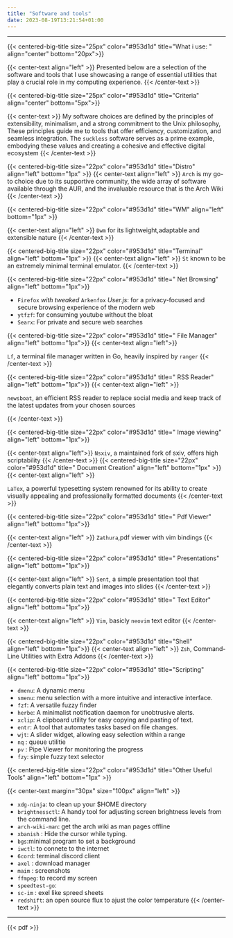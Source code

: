 ```yaml
---
title: "Software and tools"
date: 2023-08-19T13:21:54+01:00
---
```



---
{{< centered-big-title size="25px" color="#953d1d" title="What i use: " align="center"  bottom="20px">}}

{{< center-text align="left"  >}}
Presented below are a selection of the software and tools that I use showcasing a range of essential utilities that play a crucial role in my computing experience.
{{< /center-text >}}

{{< centered-big-title size="25px" color="#953d1d" title="Criteria" align="center"  bottom="5px">}}

{{< center-text >}}
My software choices are defined by the principles of extensibility, minimalism, and a strong commitment to the Unix 
philosophy, These principles guide me to tools that offer efficiency, customization, and seamless integration. The 
`suckless` software serves as a prime example, embodying these values and creating a cohesive and effective digital 
ecosystem
{{< /center-text >}}


{{< centered-big-title size="22px" color="#953d1d" title="Distro" align="left" bottom="1px" >}} 
{{< center-text align="left" >}} 
`Arch` is my go-to choice due to its supportive community, the wide array of software available through the AUR, and 
the invaluable resource that is the Arch Wiki
{{< /center-text >}}


{{< centered-big-title size="22px" color="#953d1d" title="WM" align="left" bottom="1px" >}} 

{{< center-text align="left" >}} 
`Dwm` for its lightweight,adaptable and extensible nature 
{{< /center-text >}} 


{{< centered-big-title size="22px" color="#953d1d" title="Terminal" align="left"  bottom="1px" >}}
{{< center-text align="left" >}}
`St` known to be an extremely minimal terminal emulator.
{{< /center-text >}}

{{< centered-big-title size="22px" color="#953d1d" title=" Net Browsing" align="left"  bottom="1px">}}
- `Firefox` *with tweaked* `Arkenfox` *User.js*: for a privacy-focused and secure browsing experience of the modern web
- `ytfzf`: for consuming youtube without the bloat 
- `Searx`: For private and secure web searches 

{{< centered-big-title size="22px" color="#953d1d" title=" File Manager" align="left"  bottom="1px">}}
{{< center-text align="left">}}

`Lf`, a terminal file manager written in Go, heavily inspired by `ranger`
{{< /center-text >}}

{{< centered-big-title size="22px" color="#953d1d" title=" RSS Reader" align="left"  bottom="1px">}}
{{< center-text align="left" >}}

`newsboat`, an efficient RSS reader to replace social media and  keep track of the latest updates from your chosen sources

{{< /center-text >}}

{{< centered-big-title size="22px" color="#953d1d" title=" Image viewing" align="left"  bottom="1px">}}

{{< center-text align="left">}}
`Nsxiv`, a maintained fork of sxiv, offers high scriptability
{{< /center-text >}}
{{< centered-big-title size="22px" color="#953d1d" title=" Document Creation" align="left" bottom="1px" >}}
{{< center-text align="left" >}}

`LaTex`, a powerful typesetting system renowned for its ability to create visually appealing and professionally formatted 
documents 
{{< /center-text >}}


{{< centered-big-title size="22px" color="#953d1d" title=" Pdf Viewer" align="left"  bottom="1px">}}

{{< center-text align="left" >}}
`Zathura`,pdf viewer with vim bindings
{{< /center-text >}}

{{< centered-big-title size="22px" color="#953d1d" title=" Presentations" align="left"  bottom="1px">}}

{{< center-text align="left" >}}
`Sent`, a simple presentation tool that elegantly converts plain text and images into slides
{{< /center-text >}}

{{< centered-big-title size="22px" color="#953d1d" title=" Text Editor" align="left"  bottom="1px">}}

{{< center-text align="left" >}}
`Vim`, basicly `neovim` text editor 
{{< /center-text >}}

{{< centered-big-title size="22px" color="#953d1d" title="Shell" align="left"  bottom="1px">}}
{{< center-text align="left" >}}
`Zsh`, Command-Line Utilities with Extra Addons
{{< /center-text >}}


{{< centered-big-title size="22px" color="#953d1d" title="Scripting" align="left"  bottom="1px">}}

- `dmenu`: A dynamic menu 
- `smenu`: menu selection with a more intuitive and interactive interface.
- `fzf`: A versatile fuzzy finder 
- `herbe`: A minimalist notification daemon for unobtrusive alerts.
- `xclip`: A clipboard utility for easy copying and pasting of text.
- `entr`: A tool that automates tasks based on file changes.
- `wjt`: A slider widget, allowing easy selection within a range
- `nq` : queue utilitie
- `pv` : Pipe Viewer for monitoring the progress 
- `fzy`: simple fuzzy text selector



{{< centered-big-title size="22px" color="#953d1d" title="Other Useful Tools" align="left"  bottom="1px" >}}

{{< center-text margin="30px" size="100px" align="left" >}}
- `xdg-ninja`: to clean up your $HOME directory
- `brightnessctl`: A handy tool for adjusting screen brightness levels from the command line.
- `arch-wiki-man`: get the arch wiki as man pages offline
- `xbanish` : Hide the cursor while typing.
- `bgs`:minimal program to set a background
- `iwctl`: to connete to the internet
- `6cord`: terminal discord client
- `axel` : download manager
- `maim` : screenshots
- `ffmpeg`: to record my screen
- `speedtest-go`:
- `sc-im` : exel like spreed sheets 
- `redshift`: an open source flux to ajust the color temperature
{{< /center-text >}}



---
{{< pdf >}}
